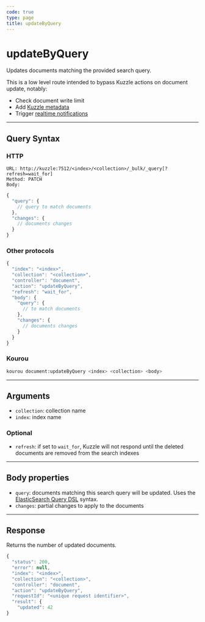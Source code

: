 ```yaml
---
code: true
type: page
title: updateByQuery
---
```


# updateByQuery

<SinceBadge version="auto-version"/>

Updates documents matching the provided search query. 

This is a low level route intended to bypass Kuzzle actions on document update, notably:
  - Check document write limit
  - Add [Kuzzle metadata](/core/2/guides/main-concepts/data-storage/#kuzzle-metadata)
  - Trigger [realtime notifications](/core/2/guides/main-concepts/realtime-engine)

---

## Query Syntax

### HTTP

```http
URL: http://kuzzle:7512/<index>/<collection>/_bulk/_query[?refresh=wait_for]
Method: PATCH
Body:
```

```js
{
  "query": {
    // query to match documents
  },
  "changes": {
    // documents changes
  }
}
```

### Other protocols

```js
{
  "index": "<index>",
  "collection": "<collection>",
  "controller": "document",
  "action": "updateByQuery",
  "refresh": "wait_for",
  "body": {
    "query": {
      // to match documents
    },
    "changes": {
      // documents changes
    }
  }
}
```

### Kourou

```bash
kourou document:updateByQuery <index> <collection> <body>
```

---

## Arguments

- `collection`: collection name
- `index`: index name

### Optional

- `refresh`: if set to `wait_for`, Kuzzle will not respond until the deleted documents are removed from the search indexes

---

## Body properties

- `query`: documents matching this search query will be updated. Uses the [ElasticSearch Query DSL](https://www.elastic.co/guide/en/elasticsearch/reference/7.4/query-dsl.html) syntax.
- `changes`: partial changes to apply to the documents

---

## Response

Returns the number of updated documents.


```js
{
  "status": 200,
  "error": null,
  "index": "<index>",
  "collection": "<collection>",
  "controller": "document",
  "action": "updateByQuery",
  "requestId": "<unique request identifier>",
  "result": {
    "updated": 42
}
```
